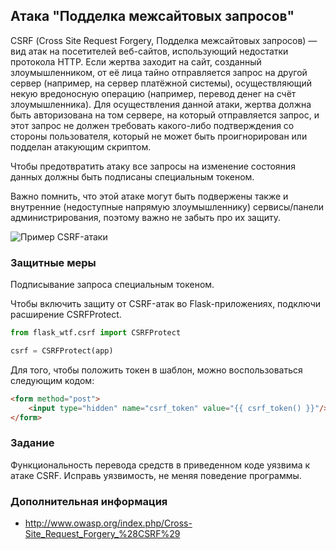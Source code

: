 ## Атака "Подделка межсайтовых запросов"

CSRF (Сross Site Request Forgery, Подделка межсайтовых запросов) — вид атак на посетителей веб-сайтов, использующий недостатки протокола HTTP. Если жертва заходит на сайт, созданный злоумышленником, от её лица тайно отправляется запрос на другой сервер (например, на сервер платёжной системы), осуществляющий некую вредоносную операцию (например, перевод денег на счёт злоумышленника). Для осуществления данной атаки, жертва должна быть авторизована на том сервере, на который отправляется запрос, и этот запрос не должен требовать какого-либо подтверждения со стороны пользователя, который не может быть проигнорирован или подделан атакующим скриптом.

Чтобы предотвратить атаку все запросы на изменение состояния данных должны быть подписаны специальным токеном.

Важно помнить, что этой атаке могут быть подвержены также и внутренние (недоступные напрямую злоумышленнику) сервисы/панели администрирования, поэтому важно не забыть про их защиту.

![Пример CSRF-атаки](/api/courses/images/python/csrf/bank_csrf.png)

### Защитные меры

Подписывание запроса специальным токеном. 

Чтобы включить защиту от CSRF-атак во Flask-приложениях, подключи расширение CSRFProtect.

```python
from flask_wtf.csrf import CSRFProtect

csrf = CSRFProtect(app)
```

Для того, чтобы положить токен в шаблон, можно воспользоваться следующим кодом:

```html
<form method="post">
    <input type="hidden" name="csrf_token" value="{{ csrf_token() }}"/>
</form>
```

### Задание

Функциональность перевода средств в приведенном коде уязвима к атаке CSRF. Исправь уязвимость, не меняя поведение программы.

### Дополнительная информация
* http://www.owasp.org/index.php/Cross-Site_Request_Forgery_%28CSRF%29